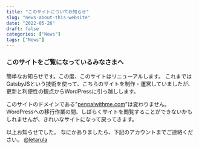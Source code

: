 ```yaml
---
title: "このサイトについてお知らせ"
slug: "news-about-this-website"
date: "2022-05-26"
draft: false
categories: ["News"]
tags: ["News"]
---
```


### このサイトをご覧になっているみなさまへ

簡単なお知らせです。この度、このサイトはリニューアルします。
これまではGatsbyJSという技術を使って、こちらのサイトを制作・運営していましたが、更新と利便性の観点からWordPressに引っ越しします。

このサイトのドメインである"[penpalwithme.com](https://penpalwithme.com/)"は変わりません。
WordPressへの移行作業の間、しばらくサイトを閲覧することができないかもしれませんが、きれいなサイトになって戻ってきます。

以上お知らせでした。
なにかありましたら、下記のアカウントまでご連絡ください。
[@letarula](https://www.instagram.com/letaruka/)